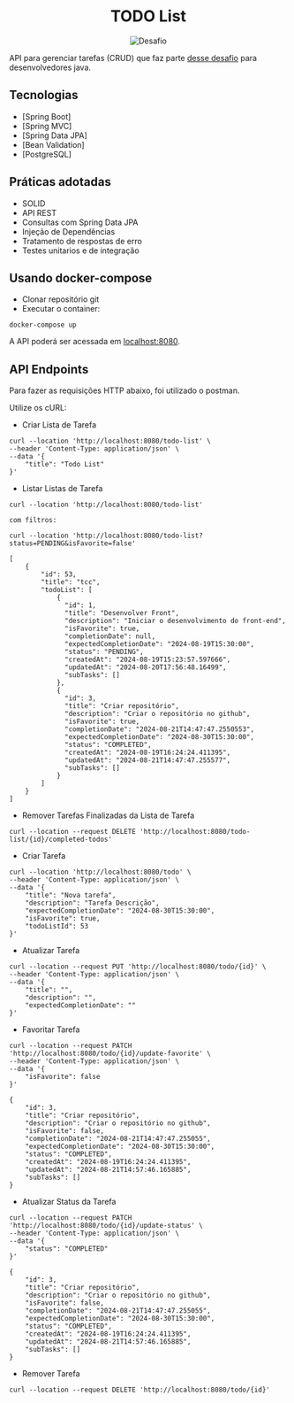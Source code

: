 <h1 align="center">
  TODO List
</h1>

<p align="center">
 <img src="https://img.shields.io/static/v1?label=Tipo&message=Desafio&color=8257E5&labelColor=000000" alt="Desafio" />
</p>

API para gerenciar tarefas (CRUD) que faz parte [desse desafio](https://file.notion.so/f/f/545ab2f7-d487-4337-abe0-25d859d96529/0ec6dee0-4121-4a33-97b4-817ff940fbbc/DesafiosTecnicos.pdf?table=block&id=8036f57a-ee97-4de4-a128-65397aced6ae&spaceId=545ab2f7-d487-4337-abe0-25d859d96529&expirationTimestamp=1724335200000&signature=rx0-wICoPotR1AGv4ntHwus6fAVA5XFAfUDvOrRSby0&downloadName=DesafiosTecnicos.pdf) para desenvolvedores java.


## Tecnologias
 
- [Spring Boot]
- [Spring MVC]
- [Spring Data JPA]
- [Bean Validation]
- [PostgreSQL]

## Práticas adotadas

- SOLID
- API REST
- Consultas com Spring Data JPA
- Injeção de Dependências
- Tratamento de respostas de erro
- Testes unitarios e de integração

## Usando docker-compose

- Clonar repositório git
- Executar o container:
```
docker-compose up
```

A API poderá ser acessada em [localhost:8080](http://localhost:8080).

## API Endpoints

Para fazer as requisições HTTP abaixo, foi utilizado o postman.

Utilize os cURL:

- Criar Lista de Tarefa 
```
curl --location 'http://localhost:8080/todo-list' \
--header 'Content-Type: application/json' \
--data '{
    "title": "Todo List"
}'
```

- Listar Listas de Tarefa
```
curl --location 'http://localhost:8080/todo-list'

com filtros:

curl --location 'http://localhost:8080/todo-list?status=PENDING&isFavorite=false'

[
    {
        "id": 53,
        "title": "tcc",
        "todoList": [
            {
              "id": 1,
              "title": "Desenvolver Front",
              "description": "Iniciar o desenvolvimento do front-end",
              "isFavorite": true,
              "completionDate": null,
              "expectedCompletionDate": "2024-08-19T15:30:00",
              "status": "PENDING",
              "createdAt": "2024-08-19T15:23:57.597666",
              "updatedAt": "2024-08-20T17:56:48.16499",
              "subTasks": []
            },
            {
              "id": 3,
              "title": "Criar repositório",
              "description": "Criar o repositório no github",
              "isFavorite": true,
              "completionDate": "2024-08-21T14:47:47.2550553",
              "expectedCompletionDate": "2024-08-30T15:30:00",
              "status": "COMPLETED",
              "createdAt": "2024-08-19T16:24:24.411395",
              "updatedAt": "2024-08-21T14:47:47.255577",
              "subTasks": []
            }
        ]
    }
]
```
- Remover Tarefas Finalizadas da Lista de Tarefa
```
curl --location --request DELETE 'http://localhost:8080/todo-list/{id}/completed-todos'
```
- Criar Tarefa 
```
curl --location 'http://localhost:8080/todo' \
--header 'Content-Type: application/json' \
--data '{
    "title": "Nova tarefa",
    "description": "Tarefa Descrição",
    "expectedCompletionDate": "2024-08-30T15:30:00",
    "isFavorite": true,
    "todoListId": 53
}'
```

- Atualizar Tarefa
```
curl --location --request PUT 'http://localhost:8080/todo/{id}' \
--header 'Content-Type: application/json' \
--data '{
    "title": "",
    "description": "",
    "expectedCompletionDate": ""
}'
```

- Favoritar Tarefa
```
curl --location --request PATCH 'http://localhost:8080/todo/{id}/update-favorite' \
--header 'Content-Type: application/json' \
--data '{
    "isFavorite": false
}'

{
    "id": 3,
    "title": "Criar repositório",
    "description": "Criar o repositório no github",
    "isFavorite": false,
    "completionDate": "2024-08-21T14:47:47.255055",
    "expectedCompletionDate": "2024-08-30T15:30:00",
    "status": "COMPLETED",
    "createdAt": "2024-08-19T16:24:24.411395",
    "updatedAt": "2024-08-21T14:57:46.165885",
    "subTasks": []
}
```
- Atualizar Status da Tarefa
```
curl --location --request PATCH 'http://localhost:8080/todo/{id}/update-status' \
--header 'Content-Type: application/json' \
--data '{
    "status": "COMPLETED"
}'

{
    "id": 3,
    "title": "Criar repositório",
    "description": "Criar o repositório no github",
    "isFavorite": false,
    "completionDate": "2024-08-21T14:47:47.255055",
    "expectedCompletionDate": "2024-08-30T15:30:00",
    "status": "COMPLETED",
    "createdAt": "2024-08-19T16:24:24.411395",
    "updatedAt": "2024-08-21T14:57:46.165885",
    "subTasks": []
}
```

- Remover Tarefa
```
curl --location --request DELETE 'http://localhost:8080/todo/{id}'
```